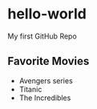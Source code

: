 # hello-world
My first GitHub Repo


## Favorite Movies

- Avengers series
- Titanic
- The Incredibles